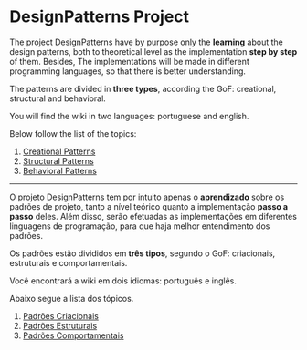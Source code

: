 # DesignPatterns Project
The project DesignPatterns have by purpose only the **learning** about the design patterns, both to theoretical level as the implementation **step by step** of them. Besides, The implementations will be made in different programming languages, so that there is better understanding.

The patterns are divided in **three types**, according the GoF: creational, structural and behavioral.

You will find the wiki in two languages: portuguese and english.

Below follow the list of the topics:

1. [Creational Patterns][en_creational_patterns]
2. [Structural Patterns][en_structural_patterns]
3. [Behavioral Patterns][en_behavioral_patterns]

---

O projeto DesignPatterns tem por intuito apenas o **aprendizado** sobre os padrões de projeto, tanto a nível teórico quanto a implementação **passo a passo** deles. Além disso, serão efetuadas as implementações em diferentes linguagens de programação, para que haja melhor entendimento dos padrões.

Os padrões estão divididos em **três tipos**, segundo o GoF: criacionais, estruturais e comportamentais.

Você encontrará a wiki em dois idiomas: português e inglês.

Abaixo segue a lista dos tópicos.

1. [Padrões Criacionais][pt_creational_patterns]
2. [Padrões Estruturais][pt_structural_patterns]
3. [Padrões Comportamentais][pt_behavioral_patterns]

<!-- Links -->
[pt_creational_patterns]: https://github.com/TomazMartins/DesignPatterns/wiki/1.1-Padrões-Criacionais
[pt_structural_patterns]: https://github.com/TomazMartins/DesignPatterns/wiki/1.2-Padrões-Estruturais
[pt_behavioral_patterns]: https://github.com/TomazMartins/DesignPatterns/wiki/1.3-Padrões-Comportamentais

[en_creational_patterns]: https://github.com/TomazMartins/DesignPatterns/wiki/2.1-Creational-Patterns
[en_structural_patterns]: https://github.com/TomazMartins/DesignPatterns/wiki/2.2-Structural-Patterns
[en_behavioral_patterns]: https://github.com/TomazMartins/DesignPatterns/wiki/2.3-Behavioral-Patterns
